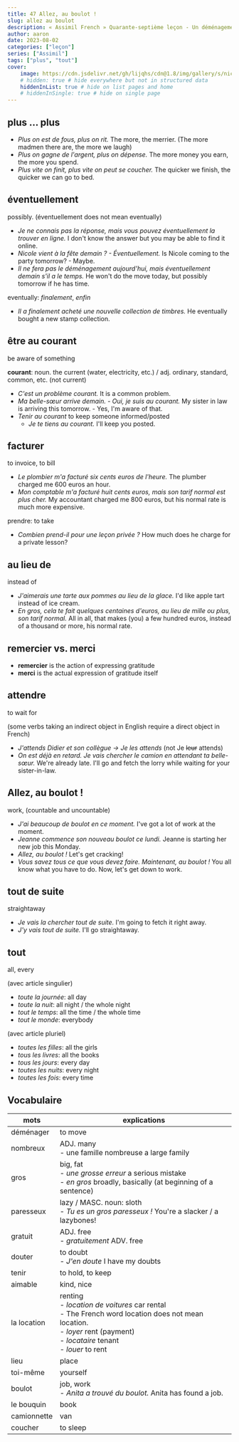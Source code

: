 ```yaml
---
title: 47 Allez, au boulot !
slug: allez au boulot
description: « Assimil French » Quarante-septième leçon - Un déménagement
author: aaron
date: 2023-08-02
categories: ["leçon"]
series: ["Assimil"]
tags: ["plus", "tout"]
cover: 
    image: https://cdn.jsdelivr.net/gh/lijqhs/cdn@1.8/img/gallery/s/nick-baker-VuPIUePS_vU-unsplash.jpg
    # hidden: true # hide everywhere but not in structured data
    hiddenInList: true # hide on list pages and home
    # hiddenInSingle: true # hide on single page
---
```


## plus ... plus

- *Plus on est de fous, plus on rit.* The more, the merrier. (The more madmen there are, the more we laugh)
- *Plus on gagne de l'argent, plus on dépense.* The more money you earn, the more you spend.
- *Plus vite on finit, plus vite on peut se coucher.* The quicker we finish, the quicker we can go to bed.

## éventuellement

possibly. (éventuellement does not mean eventually)

- *Je ne connais pas la réponse, mais vous pouvez éventuellement la trouver en ligne.* I don't know the answer but you may be able to find it online.
- *Nicole vient à la fête demain ? - Éventuellement.* Is Nicole coming to the party tomorrow? - Maybe.
- *Il ne fera pas le déménagement aujourd'hui, mais éventuellement demain s'il a le temps.* He won't do the move today, but possibly tomorrow if he has time.

eventually: *finalement*, *enfin*

- *Il a finalement acheté une nouvelle collection de timbres.* He eventually bought a new stamp collection.

## être au courant

be aware of something

**courant**: noun. the current (water, electricity, etc.) / adj. ordinary, standard, common, etc. (not current)

- *C'est un problème courant.* It is a common problem.
- *Ma belle-sœur arrive demain. - Oui, je suis au courant.* My sister in law is arriving this tomorrow. - Yes, I'm aware of that.
- *Tenir au courant* to keep someone informed/posted
  - *Je te tiens au courant.* I'll keep you posted.

## facturer

to invoice, to bill

- *Le plombier m'a facturé six cents euros de l'heure.* The plumber charged me 600 euros an hour.
- *Mon comptable m'a facturé huit cents euros, mais son tarif normal est plus cher.* My accountant charged me 800 euros, but his normal rate is much more expensive.

prendre: to take

- *Combien prend-il pour une leçon privée ?* How much does he charge for a private lesson?

## au lieu de

instead of 

- *J'aimerais une tarte aux pommes au lieu de la glace.* I'd like apple tart instead of ice cream.
- *En gros, cela te fait quelques centaines d'euros, au lieu de mille ou plus, son tarif normal.* All in all, that makes (you) a few hundred euros, instead of a thousand or more, his normal rate.

## remercier vs. merci

- **remercier** is the action of expressing gratitude
- **merci** is the actual expression of gratitude itself

## attendre

to wait for

(some verbs taking an indirect object in English require a direct object in French)

- *J'attends Didier et son collègue -> Je les attends* (not Je ~~leur~~ attends)
- *On est déjà en retard. Je vais chercher le camion en attendant ta belle-sœur.* We're already late. I'll go and fetch the lorry while waiting for your sister-in-law.

## Allez, au boulot !

work, (countable and uncountable)

- *J'ai beaucoup de boulot en ce moment.* I've got a lot of work at the moment.
- *Jeanne commence son nouveau boulot ce lundi.* Jeanne is starting her new job this Monday.
- *Allez, au boulot !* Let's get cracking!
- *Vous savez tous ce que vous devez faire. Maintenant, au boulot !* You all know what you have to do. Now, let's get down to work.

## tout de suite

straightaway

- *Je vais la chercher tout de suite.* I'm going to fetch it right away.
- *J'y vais tout de suite.* I'll go straightaway.

## tout

all, every

(avec article singulier)
- *toute la journée*: all day
- *toute la nuit*: all night / the whole night
- *tout le temps*: all the time / the whole time
- *tout le monde*: everybody

(avec article pluriel)
- *toutes les filles*: all the girls
- *tous les livres*: all the books
- *tous les jours*: every day
- *toutes les nuits*: every night
- *toutes les fois*: every time

## Vocabulaire

| mots | explications |
| ---- | ------ | 
| déménager | to move | 
| nombreux | ADJ. many </br> - une famille nombreuse a large family |
| gros | big, fat </br> - *une grosse erreur* a serious mistake </br> - *en gros* broadly, basically (at beginning of a sentence) |
| paresseux | lazy / MASC. noun: sloth </br> - *Tu es un gros paresseux !* You're a slacker / a lazybones! |
| gratuit | ADJ. free </br> - *gratuitement* ADV. free|
| douter | to doubt </br> - *J'en doute* I have my doubts |
| tenir | to hold, to keep |
| aimable | kind, nice |
| la location | renting </br> - *location de voitures* car rental </br> - The French word location does not mean location. </br> - *loyer* rent (payment) </br> - *locataire* tenant </br> - *louer* to rent |
| lieu | place | 
| toi-même | yourself |
| boulot | job, work </br> - *Anita a trouvé du boulot.* Anita has found a job. |
| le bouquin | book |
| camionnette | van |
| coucher | to sleep |